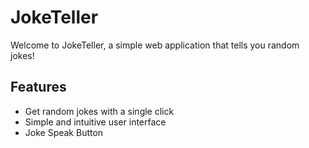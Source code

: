 # JokeTeller

Welcome to JokeTeller, a simple web application that tells you random jokes!

## Features

- Get random jokes with a single click
- Simple and intuitive user interface
- Joke Speak Button